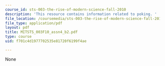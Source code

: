 ```yaml
---
course_id: sts-003-the-rise-of-modern-science-fall-2010
description: 'This resource contains information related to poking. '
file_location: /coursemedia/sts-003-the-rise-of-modern-science-fall-2010/f701c4d1977702535e81720f6199f4ae_MITSTS_003F10_assn4_b2.pdf
file_type: application/pdf
layout: pdf
title: MITSTS_003F10_assn4_b2.pdf
type: course
uid: f701c4d1977702535e81720f6199f4ae

---
```

None